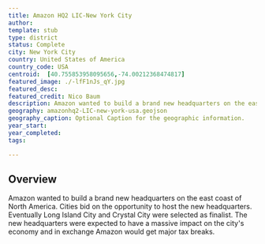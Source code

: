 ```yaml
---
title: Amazon HQ2 LIC-New York City
author:
template: stub
type: district
status: Complete
city: New York City
country: United States of America
country_code: USA
centroid:  [40.755853958095656,-74.00212368474817]
featured_image: ./-lfF1nJs_qY.jpg
featured_desc: 
featured_credit: Nico Baum
description: Amazon wanted to build a brand new headquarters on the east coast of North America. Cities bid on the opportunity to host the new headquarters. Eventually Long Island City and Crystal City were selected as finalist. The new headquarters were expected to have a massive impact on the city's economy and in exchange Amazon would get major tax breaks.
geography: amazonhq2-LIC-new-york-usa.geojson
geography_caption: Optional Caption for the geographic information.
year_start:
year_completed:
tags:

---
```


## Overview
Amazon wanted to build a brand new headquarters on the east coast of North America. Cities bid on the opportunity to host the new headquarters. Eventually Long Island City and Crystal City were selected as finalist. The new headquarters were expected to have a massive impact on the city's economy and in exchange Amazon would get major tax breaks.
